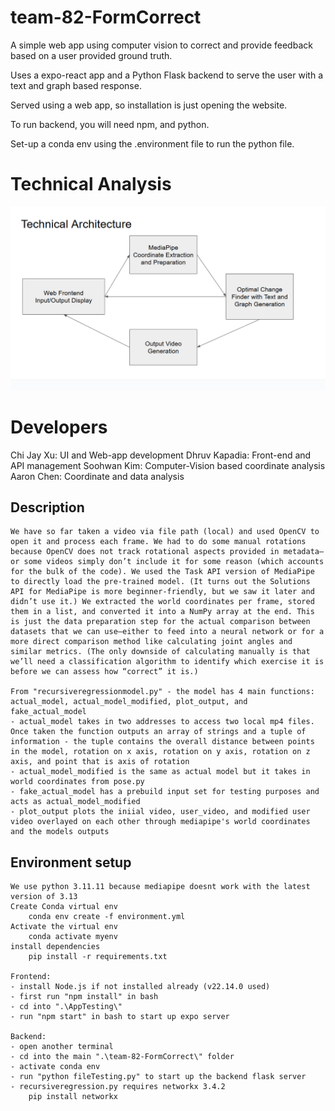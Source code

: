 ﻿# team-82-FormCorrect

A simple web app using computer vision to correct and provide feedback based on a user provided ground truth. 

Uses a expo-react app and a Python Flask backend to serve the user with a text and graph based response. 

Served using a web app, so installation is just opening the website. 

To run backend, you will need npm, and python. 

Set-up a conda env using the .environment file to run the python file. 

# Technical Analysis
![Alt text](uploads/image.png)

# Developers 
Chi Jay Xu: UI and Web-app development
Dhruv Kapadia: Front-end and API management
Soohwan Kim: Computer-Vision based coordinate analysis
Aaron Chen: Coordinate and data analysis


















## Description 
    We have so far taken a video via file path (local) and used OpenCV to open it and process each frame. We had to do some manual rotations because OpenCV does not track rotational aspects provided in metadata—or some videos simply don’t include it for some reason (which accounts for the bulk of the code). We used the Task API version of MediaPipe to directly load the pre-trained model. (It turns out the Solutions API for MediaPipe is more beginner-friendly, but we saw it later and didn’t use it.) We extracted the world coordinates per frame, stored them in a list, and converted it into a NumPy array at the end. This is just the data preparation step for the actual comparison between datasets that we can use—either to feed into a neural network or for a more direct comparison method like calculating joint angles and similar metrics. (The only downside of calculating manually is that we’ll need a classification algorithm to identify which exercise it is before we can assess how “correct” it is.) 

    From "recursiveregressionmodel.py" - the model has 4 main functions: actual_model, actual_model_modified, plot_output, and fake_actual_model
    - actual_model takes in two addresses to access two local mp4 files. Once taken the function outputs an array of strings and a tuple of information - the tuple contains the overall distance between points in the model, rotation on x axis, rotation on y axis, rotation on z axis, and point that is axis of rotation
    - actual_model_modified is the same as actual model but it takes in world coordinates from pose.py
    - fake_actual_model has a prebuild input set for testing purposes and acts as actual_model_modified 
    - plot_output plots the iniial video, user_video, and modified user video overlayed on each other through mediapipe's world coordinates and the models outputs

## Environment setup 
    We use python 3.11.11 because mediapipe doesnt work with the latest version of 3.13
    Create Conda virtual env
        conda env create -f environment.yml
    Activate the virtual env
        conda activate myenv
    install dependencies
        pip install -r requirements.txt

    Frontend:
    - install Node.js if not installed already (v22.14.0 used)
    - first run "npm install" in bash
    - cd into ".\AppTesting\"
    - run "npm start" in bash to start up expo server

    Backend:
    - open another terminal
    - cd into the main ".\team-82-FormCorrect\" folder
    - activate conda env
    - run "python fileTesting.py" to start up the backend flask server
    - recursiveregression.py requires networkx 3.4.2 
        pip install networkx
    


